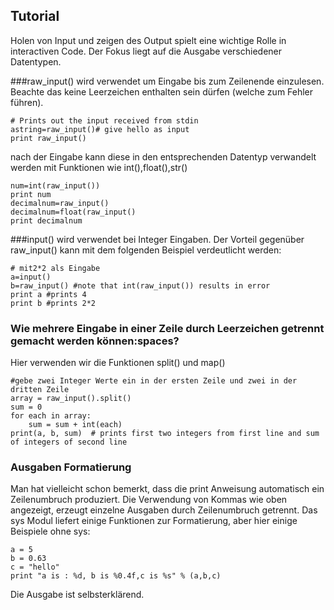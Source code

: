Tutorial
--------
Holen von Input und zeigen des Output spielt eine wichtige Rolle in interactiven Code. Der Fokus liegt auf die Ausgabe verschiedener Datentypen.

###raw_input()
wird verwendet um Eingabe bis zum Zeilenende einzulesen. Beachte das keine Leerzeichen enthalten sein dürfen (welche zum Fehler führen).

    # Prints out the input received from stdin
    astring=raw_input()# give hello as input
    print raw_input()

nach der Eingabe kann diese in den entsprechenden Datentyp verwandelt werden mit Funktionen wie int(),float(),str()

    num=int(raw_input())
    print num
    decimalnum=raw_input()
    decimalnum=float(raw_input()
    print decimalnum

###input()
wird verwendet bei Integer Eingaben. Der Vorteil gegenüber raw_input() kann mit dem folgenden Beispiel verdeutlicht werden:

    # mit2*2 als Eingabe
    a=input()
    b=raw_input() #note that int(raw_input()) results in error
    print a #prints 4
    print b #prints 2*2

### Wie mehrere Eingabe in einer Zeile durch Leerzeichen getrennt gemacht werden können:spaces?
Hier verwenden wir  die Funktionen split() und map()

    #gebe zwei Integer Werte ein in der ersten Zeile und zwei in der dritten Zeile 
    array = raw_input().split()
    sum = 0
    for each in array:
        sum = sum + int(each)
    print(a, b, sum)  # prints first two integers from first line and sum of integers of second line

### Ausgaben Formatierung
Man hat vielleicht schon bemerkt, dass die print Anweisung automatisch ein Zeilenumbruch produziert. Die Verwendung von Kommas wie oben angezeigt, erzeugt einzelne Ausgaben durch Zeilenumbruch getrennt. 
Das sys Modul liefert einige Funktionen zur Formatierung, aber hier einige Beispiele ohne sys:   

    a = 5
    b = 0.63
    c = "hello"
    print "a is : %d, b is %0.4f,c is %s" % (a,b,c)

Die Ausgabe ist selbsterklärend.
